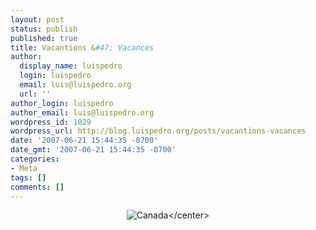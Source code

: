 ```yaml
---
layout: post
status: publish
published: true
title: Vacantions &#47; Vacances
author:
  display_name: luispedro
  login: luispedro
  email: luis@luispedro.org
  url: ''
author_login: luispedro
author_email: luis@luispedro.org
wordpress_id: 1029
wordpress_url: http://blog.luispedro.org/posts/vacantions-vacances
date: '2007-06-21 15:44:35 -0700'
date_gmt: '2007-06-21 15:44:35 -0700'
categories:
- Meta
tags: []
comments: []
---
```

<p><center><img style="max-width: 80%" src='http:&#47;&#47;blog.luispedro.org&#47;wp-content&#47;uploads&#47;2007&#47;06&#47;800px-flag_of_canadasvg.png' alt='Canada' &#47;><&#47;center></p>
